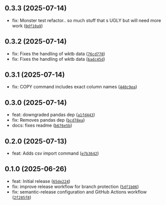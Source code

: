 
## 0.3.3 (2025-07-14)

- fix: Monster test refactor.. so much stuff that s UGLY but will need more work ([`0df10a9`](https://github.com/dev360/django-gyro/commit/0df10a9fd2528cdead830ecbd620868600e624d2))

## 0.3.2 (2025-07-14)

- fix: Fixes the handling of wktb data ([`76cd770`](https://github.com/dev360/django-gyro/commit/76cd77040d01043fddbc619928d09b2446527149))
- fix: Fixes the handling of wktb data ([`6adc45d`](https://github.com/dev360/django-gyro/commit/6adc45d74c5f1a7656fc63e9d546864fabdaa6e3))

## 0.3.1 (2025-07-14)

- fix: COPY command includes exact column names ([`440c9ea`](https://github.com/dev360/django-gyro/commit/440c9ea4943e26d5c5c8f3eb21831027d45c3581))

## 0.3.0 (2025-07-14)

- feat: downgraded pandas dep ([`a1fd443`](https://github.com/dev360/django-gyro/commit/a1fd44394dabd92968e028b3f7727b79f7348f69))
- fix: Removes pandas dep ([`bcd78ea`](https://github.com/dev360/django-gyro/commit/bcd78eaa886909a4fb3750fd59c10f077306fb96))
- docs: fixes readme ([`b676e5b`](https://github.com/dev360/django-gyro/commit/b676e5becd5a1a02d164cd0fa3ead7597d36d9fb))

## 0.2.0 (2025-07-13)

- feat: Adds csv import command ([`e7b3642`](https://github.com/dev360/django-gyro/commit/e7b364239acbc73d22bb252f45ef13b4a29a901f))

## 0.1.0 (2025-06-26)

- feat: Initial release ([`65de224`](https://github.com/dev360/django-gyro/commit/65de22474588e00db3ff00620e0aa2c93814e134))
- fix: improve release workflow for branch protection ([`5df1b06`](https://github.com/dev360/django-gyro/commit/5df1b066a25fe6a30ae5d4daf264baffa373cf0b))
- fix: semantic-release configuration and GitHub Actions workflow ([`2f285f8`](https://github.com/dev360/django-gyro/commit/2f285f8c0fcaf12301d48816069878c3bb8b28bc))

